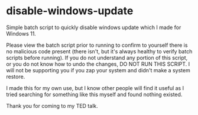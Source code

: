 # disable-windows-update
Simple batch script to quickly disable windows update which I made for Windows 11.

Please view the batch script prior to running to confirm to yourself there is no malicious code present (there isn't, but it's always healthy to verify batch scripts before running). If you do not understand any portion of this script, or you do not know how to undo the changes, DO NOT RUN THIS SCRIPT. I will not be supporting you if you zap your system and didn't make a system restore.

I made this for my own use, but I know other people will find it useful as I tried searching for something like this myself and found nothing existed.

Thank you for coming to my TED talk.
